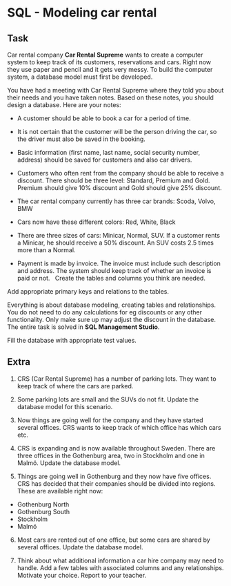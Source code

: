# SQL - Modeling car rental

## Task

Car rental company **Car Rental Supreme** wants to create a computer system to keep track of its customers, reservations and cars. Right now they use paper and pencil and it gets very messy. To build the computer system, a database model must first be developed.

You have had a meeting with Car Rental Supreme where they told you about their needs and you have taken notes. Based on these notes, you should design a database. Here are your notes:

* A customer should be able to book a car for a period of time.

* It is not certain that the customer will be the person driving the car, so the driver must also be saved in the booking.

* Basic information (first name, last name, social security number, address) should be saved for customers and also car drivers.

* Customers who often rent from the company should be able to receive a discount. There should be three level: Standard, Premium and Gold. Premium should give 10% discount and Gold should give 25% discount.

* The car rental company currently has three car brands: Scoda, Volvo, BMW

* Cars now have these different colors: Red, White, Black

* There are three sizes of cars: Minicar, Normal, SUV. If a customer rents a Minicar, he should receive a 50% discount. An SUV costs 2.5 times more than a Normal.

* Payment is made by invoice. The invoice must include such description and address. The system should keep track of whether an invoice is paid or not.
 
Create the tables and columns you think are needed.

Add appropriate primary keys and relations to the tables.

Everything is about database modeling, creating tables and relationships. You do not need to do any calculations for eg discounts or any other functionality. Only make sure up may adjust the discount in the database. The entire task is solved in **SQL Management Studio**.

Fill the database with appropriate test values.

## Extra

1. CRS (Car Rental Supreme) has a number of parking lots. They want to keep track of where the cars are parked.

2. Some parking lots are small and the SUVs do not fit. Update the database model for this scenario.

3. Now things are going well for the company and they have started several offices. CRS wants to keep track of which office has which cars etc.

4. CRS is expanding and is now available throughout Sweden. There are three offices in the Gothenburg area, two in Stockholm and one in Malmö. Update the database model.

5. Things are going well in Gothenburg and they now have five offices. CRS has decided that their companies should be divided into regions. These are available right now:
- Gothenburg North
- Gothenburg South
- Stockholm
- Malmö

6. Most cars are rented out of one office, but some cars are shared by several offices. Update the database model.

7. Think about what additional information a car hire company may need to handle.
Add a few tables with associated columns and any relationships. Motivate your choice. Report to your teacher.